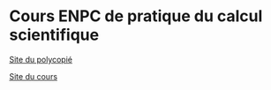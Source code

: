 # Cours ENPC de pratique du calcul scientifique

[Site du polycopié](https://urbain.vaes.uk/teaching/2023-cs/)

[Site du cours](https://jfbarthelemy.github.io/Cours_ENPC_pratique_calcul_scientifique/)